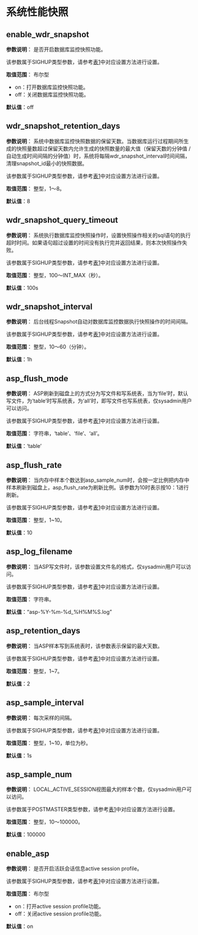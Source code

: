 # 系统性能快照

## enable\_wdr\_snapshot<a name="zh-cn_topic_0283137284_zh-cn_topic_0237124757_section983311682019"></a>

**参数说明**： 是否开启数据库监控快照功能。

该参数属于SIGHUP类型参数，请参考[表1](重设参数.md#zh-cn_topic_0283137176_zh-cn_topic_0237121562_zh-cn_topic_0059777490_t91a6f212010f4503b24d7943aed6d846)中对应设置方法进行设置。

**取值范围**： 布尔型

-   on：打开数据库监控快照功能。
-   off：关闭数据库监控快照功能。

**默认值**：off

## wdr\_snapshot\_retention\_days<a name="zh-cn_topic_0283137284_zh-cn_topic_0237124757_section1658494717518"></a>

**参数说明**： 系统中数据库监控快照数据的保留天数。当数据库运行过程期间所生成的快照量数超过保留天数内允许生成的快照数量的最大值（保留天数的分钟值 / 自动生成时间间隔的分钟值）时，系统将每隔wdr\_snapshot\_interval时间间隔，清理snapshot\_id最小的快照数据。

该参数属于SIGHUP类型参数，请参考[表1](重设参数.md#zh-cn_topic_0283137176_zh-cn_topic_0237121562_zh-cn_topic_0059777490_t91a6f212010f4503b24d7943aed6d846)中对应设置方法进行设置。

**取值范围**： 整型，1～8。

**默认值**：8

## wdr\_snapshot\_query\_timeout<a name="zh-cn_topic_0283137284_zh-cn_topic_0237124757_section837656135120"></a>

**参数说明**： 系统执行数据库监控快照操作时，设置快照操作相关的sql语句的执行超时时间。如果语句超过设置的时间没有执行完并返回结果，则本次快照操作失败。

该参数属于SIGHUP类型参数，请参考[表1](重设参数.md#zh-cn_topic_0283137176_zh-cn_topic_0237121562_zh-cn_topic_0059777490_t91a6f212010f4503b24d7943aed6d846)中对应设置方法进行设置。

**取值范围**： 整型，100～INT\_MAX（秒）。

**默认值**：100s

## wdr\_snapshot\_interval<a name="zh-cn_topic_0283137284_zh-cn_topic_0237124757_section1298483285116"></a>

**参数说明**： 后台线程Snapshot自动对数据库监控数据执行快照操作的时间间隔。

该参数属于SIGHUP类型参数，请参考[表1](重设参数.md#zh-cn_topic_0283137176_zh-cn_topic_0237121562_zh-cn_topic_0059777490_t91a6f212010f4503b24d7943aed6d846)中对应设置方法进行设置。

**取值范围**： 整型，10～60（分钟）。

**默认值**：1h

## asp\_flush\_mode<a name="section19120410361"></a>

**参数说明**： ASP刷新到磁盘上的方式分为写文件和写系统表，当为‘file’时，默认写文件，为‘table’时写系统表，为‘all’时，即写文件也写系统表，仅sysadmin用户可以访问。

该参数属于SIGHUP类型参数，请参考[表1](重设参数.md#zh-cn_topic_0283137176_zh-cn_topic_0237121562_zh-cn_topic_0059777490_t91a6f212010f4503b24d7943aed6d846)中对应设置方法进行设置。

**取值范围**： 字符串，‘table’、‘file’、‘all’。

**默认值**：‘table’

## asp\_flush\_rate<a name="section1111613305305"></a>

**参数说明**： 当内存中样本个数达到asp\_sample\_num时，会按一定比例把内存中样本刷新到磁盘上，asp\_flush\_rate为刷新比例。该参数为10时表示按10：1进行刷新。

该参数属于SIGHUP类型参数，请参考[表1](重设参数.md#zh-cn_topic_0283137176_zh-cn_topic_0237121562_zh-cn_topic_0059777490_t91a6f212010f4503b24d7943aed6d846)中对应设置方法进行设置。

**取值范围**： 整型，1\~10。

**默认值**：10

## asp\_log\_filename<a name="section17275144118452"></a>

**参数说明**： 当ASP写文件时，该参数设置文件名的格式，仅sysadmin用户可以访问。

该参数属于SIGHUP类型参数，请参考[表1](重设参数.md#zh-cn_topic_0283137176_zh-cn_topic_0237121562_zh-cn_topic_0059777490_t91a6f212010f4503b24d7943aed6d846)中对应设置方法进行设置。

**取值范围**： 字符串。

**默认值**：“asp-%Y-%m-%d\_%H%M%S.log”

## asp\_retention\_days<a name="section550363616405"></a>

**参数说明**： 当ASP样本写到系统表时，该参数表示保留的最大天数。

该参数属于SIGHUP类型参数，请参考[表1](重设参数.md#zh-cn_topic_0283137176_zh-cn_topic_0237121562_zh-cn_topic_0059777490_t91a6f212010f4503b24d7943aed6d846)中对应设置方法进行设置。

**取值范围**： 整型，1\~7。

**默认值**：2

## asp\_sample\_interval<a name="section9455121452318"></a>

**参数说明**： 每次采样的间隔。

该参数属于SIGHUP类型参数，请参考[表1](重设参数.md#zh-cn_topic_0283137176_zh-cn_topic_0237121562_zh-cn_topic_0059777490_t91a6f212010f4503b24d7943aed6d846)中对应设置方法进行设置。

**取值范围**： 整型，1\~10，单位为秒。

**默认值**：1s

## asp\_sample\_num<a name="section6328132871810"></a>

**参数说明**： LOCAL\_ACTIVE\_SESSION视图最大的样本个数，仅sysadmin用户可以访问。

该参数属于POSTMASTER类型参数，请参考[表1](重设参数.md#zh-cn_topic_0283137176_zh-cn_topic_0237121562_zh-cn_topic_0059777490_t91a6f212010f4503b24d7943aed6d846)中对应设置方法进行设置。

**取值范围**： 整型，10～100000。

**默认值**：100000

## enable\_asp<a name="section124165617108"></a>

**参数说明**： 是否开启活跃会话信息active session profile。

该参数属于SIGHUP类型参数，请参考[表1](重设参数.md#zh-cn_topic_0283137176_zh-cn_topic_0237121562_zh-cn_topic_0059777490_t91a6f212010f4503b24d7943aed6d846)中对应设置方法进行设置。

**取值范围**： 布尔型

-   on：打开active session profile功能。
-   off：关闭active session profile功能。

**默认值**：on

